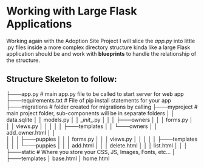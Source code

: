 # Working with Large Flask Applications

Working again with the Adoption Site Project I will slice the *app.py* into little .py files inside a more complex directory structure 
kinda like a large Flask application should be and work with **blueprints** to handle the relationship of the structure.


## Structure Skeleton to follow:

├───app.py # main app.py file to be called to start server for web app
├───requirements.txt # File of pip install statements for your app
├───migrations # folder created for migrations by calling
├───myproject # main project folder, sub-components will be in separate folders
│   │   data.sqlite
│   │   models.py
│   │   \__init__.py
│   │
│   ├───owners
│   │   │   forms.py
│   │   │   views.py
│   │   │
│   │   ├───templates
│   │      └───owners
│   │             add_owner.html
│   │   
│   │
│   ├───puppies
│   │   │   forms.py
│   │   │   views.py
│   │   │
│   │   ├───templates
│   │   │   └───puppies
│   │   │           add.html
│   │   │           delete.html
│   │   │           list.html
│   │
│   ├───static # Where you store your CSS, JS, Images, Fonts, etc...
│   ├───templates
│          base.html
│          home.html